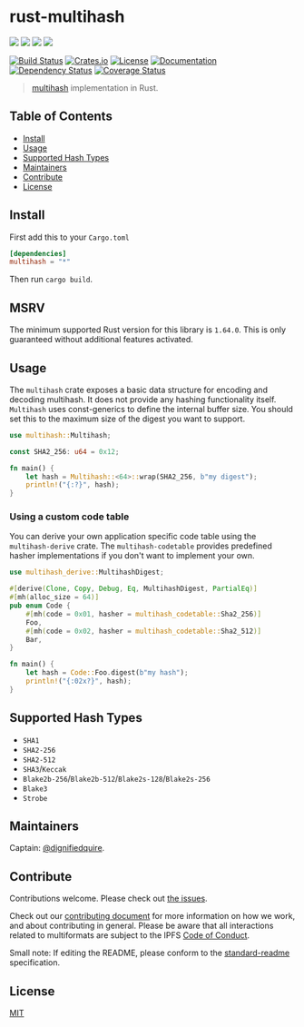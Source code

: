 # rust-multihash

[![](https://img.shields.io/badge/made%20by-Protocol%20Labs-blue.svg?style=flat-square)](http://ipn.io)
[![](https://img.shields.io/badge/project-multiformats-blue.svg?style=flat-square)](https://github.com/multiformats/multiformats)
[![](https://img.shields.io/badge/freenode-%23ipfs-blue.svg?style=flat-square)](https://webchat.freenode.net/?channels=%23ipfs)
[![](https://img.shields.io/badge/readme%20style-standard-brightgreen.svg?style=flat-square)](https://github.com/RichardLitt/standard-readme)

[![Build Status](https://github.com/multiformats/rust-multihash/workflows/build/badge.svg)](https://github.com/multiformats/rust-multihash/actions)
[![Crates.io](https://img.shields.io/crates/v/multihash?style=flat-square)](https://crates.io/crates/multihash)
[![License](https://img.shields.io/crates/l/multihash?style=flat-square)](LICENSE)
[![Documentation](https://docs.rs/multihash/badge.svg?style=flat-square)](https://docs.rs/multihash)
[![Dependency Status](https://deps.rs/repo/github/multiformats/rust-multihash/status.svg)](https://deps.rs/repo/github/multiformats/rust-multihash)
[![Coverage Status]( https://img.shields.io/codecov/c/github/multiformats/rust-multihash?style=flat-square)](https://codecov.io/gh/multiformats/rust-multihash)

> [multihash](https://github.com/multiformats/multihash) implementation in Rust.

## Table of Contents
  - [Install](#install)
  - [Usage](#usage)
  - [Supported Hash Types](#supported-hash-types)
  - [Maintainers](#maintainers)
  - [Contribute](#contribute)
  - [License](#license)

## Install

First add this to your `Cargo.toml`

```toml
[dependencies]
multihash = "*"
```

Then run `cargo build`.

## MSRV

The minimum supported Rust version for this library is `1.64.0`.
This is only guaranteed without additional features activated.

## Usage

The `multihash` crate exposes a basic data structure for encoding and decoding multihash.
It does not provide any hashing functionality itself.
`Multihash` uses const-generics to define the internal buffer size.
You should set this to the maximum size of the digest you want to support.

```rust
use multihash::Multihash;

const SHA2_256: u64 = 0x12;

fn main() {
	let hash = Multihash::<64>::wrap(SHA2_256, b"my digest");
	println!("{:?}", hash);
}
```

### Using a custom code table

You can derive your own application specific code table using the `multihash-derive` crate.
The `multihash-codetable` provides predefined hasher implementations if you don't want to implement your own.

```rust
use multihash_derive::MultihashDigest;

#[derive(Clone, Copy, Debug, Eq, MultihashDigest, PartialEq)]
#[mh(alloc_size = 64)]
pub enum Code {
    #[mh(code = 0x01, hasher = multihash_codetable::Sha2_256)]
    Foo,
    #[mh(code = 0x02, hasher = multihash_codetable::Sha2_512)]
    Bar,
}

fn main() {
    let hash = Code::Foo.digest(b"my hash");
    println!("{:02x?}", hash);
}
```

## Supported Hash Types

* `SHA1`
* `SHA2-256`
* `SHA2-512`
* `SHA3`/`Keccak`
* `Blake2b-256`/`Blake2b-512`/`Blake2s-128`/`Blake2s-256`
* `Blake3`
* `Strobe`

## Maintainers

Captain: [@dignifiedquire](https://github.com/dignifiedquire).

## Contribute

Contributions welcome. Please check out [the issues](https://github.com/multiformats/rust-multihash/issues).

Check out our [contributing document](https://github.com/multiformats/multiformats/blob/master/contributing.md) for more information on how we work, and about contributing in general. Please be aware that all interactions related to multiformats are subject to the IPFS [Code of Conduct](https://github.com/ipfs/community/blob/master/code-of-conduct.md).

Small note: If editing the README, please conform to the [standard-readme](https://github.com/RichardLitt/standard-readme) specification.


## License

[MIT](LICENSE)
